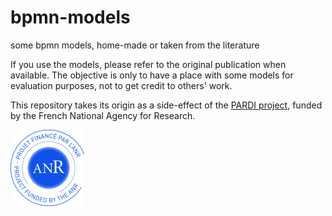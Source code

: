 # bpmn-models
some bpmn models, home-made or taken from the literature

If you use the models, please refer to the original publication when available. The objective is only to have a place with some models for evaluation purposes, not to get credit to others' work.

This repository takes its origin as a side-effect of the [PARDI project](http://pardi.enseeiht.fr), funded by the French National Agency for Research.

![ANR logo](logo-anr-small.png)


